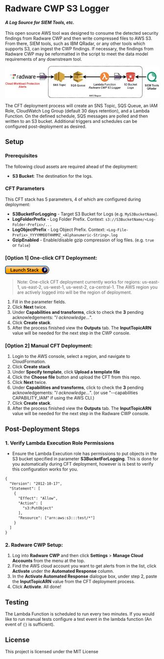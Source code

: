 # Radware CWP S3 Logger
#### _A Log Source for SIEM Tools, etc._

This open source AWS tool was designed to consume the detected security findings from Radware CWP and then write compressed files to AWS S3. From there, SIEM tools, such as IBM QRadar, or any other tools which supports S3, can ingest the CWP findings. If necessary, the findings from Radware CWP may be reformatted in the script to meet the data model requirements of any downstream tool.

<img src="docs/pictures/Radware_CWP_S3_Logger.jpg">

The CFT deployment process will create an SNS Topic, SQS Queue, an IAM Role, CloudWatch Log Group (default 30 days retention), and a Lambda Function. On the defined schedule, SQS messages are polled and then written to an S3 bucket. Additional triggers and schedules can be configured post-deployment as desired. 

## Setup
### Prerequisites

The following cloud assets are required ahead of the deployment:
- **S3 Bucket**: The destination for the logs.

### CFT Parameters
This CFT stack has 5 parameters, 4 of which are configured during deployment:

- **S3BucketForLogging** - Target S3 Bucket for Logs (e.g. `MyS3BucketName`).
- **LogFolderPrefix** - Log Folder Prefix. Context: `s3://S3BucketName/<Log-Folder-Prefix>/...`
- **LogObjectPrefix** - Log Object Prefix. Context: `<Log-File-Prefix>_YYYYMMDDTHHMMZ_<Alphanumeric-String>.log`
- **GzipEnabled** - Enable/disable gzip compression of log files. (e.g. `true` or `false`)

### [Option 1] One-click CFT Deployment:
[<img src="docs/pictures/cloudformation-launch-stack.png">](https://console.aws.amazon.com/cloudformation/home?#/stacks/new?stackName=RadwareCWP-S3-Logger&templateURL=https://radware-cwp-devops-us-east-1.s3.amazonaws.com/radware_cwp_s3_logger/radware_cwp_s3_logger_cftemplate.yaml)
> Note: One-click CFT deployment currently works for regions: us-east-1, us-east-2, us-west-1, us-west-2, ca-central-1. The AWS region you are actively logged into will be the region of deployment.
1. Fill in the parameter fields. 
1. Click **Next** twice.
1. Under **Capabilities and transforms**, click to check the **3** pending acknowledgements: "_I acknowledge..._".
1. Click **Create stack**.
1. After the process finished view the **Outputs** tab. The **InputTopicARN** value will be needed for the next step in the CWP console.

### [Option 2] Manual CFT Deployment:
1. Login to the AWS console, select a region, and navigate to CloudFormation. 
1. Click **Create stack**
1. Under **Specify template**, click **Upload a template file**
1. Click the **Choose file** button and upload the CFT from this repo.
1. Click **Next** twice.
1. Under **Capabilities and transforms**, click to check the **3** pending acknowledgements: "_I acknowledge..._". (or use "--capabilities CAPABILITY_IAM" if using the AWS CLI.)
1. Click **Create stack**.
1. After the process finished view the **Outputs** tab. The **InputTopicARN** value will be needed for the next step in the Radware CWP console.

## Post-Deployment Steps

### 1. Verify Lambda Execution Role Permissions
* Ensure the Lambda Execution role has permissions to put objects in the S3 bucket specified in parameter **S3BucketForLogging**. This is done for you automatically during CFT deployment, however is is best to verify this configuration works for you.

```
{
  "Version": "2012-10-17",
  "Statement": [
    {
      "Effect": "Allow",
      "Action": [
        "s3:PutObject"
      ],
      "Resource": ["arn:aws:s3:::test/*"]
    }
  ]
}
```

### 2. Radware CWP Setup:
1. Log into **Radware CWP** and then click **Settings** > **Manage Cloud Accounts** from the menu at the top. 
1. Find the AWS cloud account you want to get alerts from in the list, click **Activate** under the **Automated Response** column.
1. In the **Activate Automated Response** dialogue box, under step 2, paste the **InputTopicARN** value from the CFT deployment process. 
1. Click **Activate**.
All done!

## Testing
The Lambda Function is scheduled to run every two minutes. If you would like to run manual tests configure a test event in the lambda function (An event of `{}` is sufficient).

## License

This project is licensed under the MIT License
